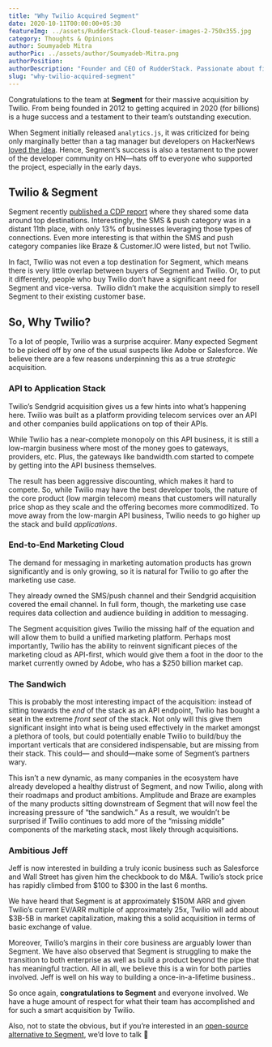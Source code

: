 ```yaml
---
title: "Why Twilio Acquired Segment"
date: 2020-10-11T00:00:00+05:30
featureImg: ../assets/RudderStack-Cloud-teaser-images-2-750x355.jpg
category: Thoughts & Opinions
author: Soumyadeb Mitra
authorPic: ../assets/author/Soumyadeb-Mitra.png
authorPosition: 
authorDescription: "Founder and CEO of RudderStack. Passionate about finding engineering solutions to real-world problems."
slug: "why-twilio-acquired-segment"
---
```

Congratulations to the team at **Segment** for their massive acquisition by Twilio. From being founded in 2012 to getting acquired in 2020 (for billions) is a huge success and a testament to their team’s outstanding execution.

When Segment initially released `analytics.js`, it was criticized for being only marginally better than a tag manager but developers on HackerNews [loved the idea](https://news.ycombinator.com/item?id=4912076). Hence, Segment’s success is also a testament to the power of the developer community on HN—hats off to everyone who supported the project, especially in the early days.

Twilio & Segment
----------------

Segment recently [published a CDP report](https://segment.com/blog/customer-data-platform/) where they shared some data around top destinations. Interestingly, the SMS & push category was in a distant 11th place, with only 13% of businesses leveraging those types of connections. Even more interesting is that within the SMS and push category companies like Braze & Customer.IO were listed, but not Twilio.

In fact, Twilio was not even a top destination for Segment, which means there is very little overlap between buyers of Segment and Twilio. Or, to put it differently, people who buy Twilio don’t have a significant need for Segment and vice-versa.  Twilio didn’t make the acquisition simply to resell Segment to their existing customer base. 

So, Why Twilio?
---------------

To a lot of people, Twilio was a surprise acquirer. Many expected Segment to be picked off by one of the usual suspects like Adobe or Salesforce. We believe there are a few reasons underpinning this as a true _strategic_ acquisition.

### **API to Application Stack**

Twilio’s Sendgrid acquisition gives us a few hints into what’s happening here. Twilio was built as a platform providing telecom services over an API and other companies build applications on top of their APIs.

While Twilio has a near-complete monopoly on this API business, it is still a low-margin business where most of the money goes to gateways, providers, etc. Plus, the gateways like bandwidth.com started to compete by getting into the API business themselves.

The result has been aggressive discounting, which makes it hard to compete. So, while Twilio may have the best developer tools, the nature of the core product (low margin telecom) means that customers will naturally price shop as they scale and the offering becomes more commoditized. To move away from the low-margin API business, Twilio needs to go higher up the stack and build _applications_.

### **End-to-End Marketing Cloud**

The demand for messaging in marketing automation products has grown significantly and is only growing, so it is natural for Twilio to go after the marketing use case.

They already owned the SMS/push channel and their Sendgrid acquisition covered the email channel. In full form, though, the marketing use case requires data collection and audience building in addition to messaging.

The Segment acquisition gives Twilio the missing half of the equation and will allow them to build a unified marketing platform. Perhaps most importantly, Twilio has the ability to reinvent significant pieces of the marketing cloud as API-first, which would give them a foot in the door to the market currently owned by Adobe, who has a $250 billion market cap.

### **The Sandwich**

This is probably the most interesting impact of the acquisition: instead of sitting towards the _end_ of the stack as an API endpoint, Twilio has bought a seat in the extreme _front seat_ of the stack. Not only will this give them significant insight into what is being used effectively in the market amongst a plethora of tools, but could potentially enable Twilio to build/buy the important verticals that are considered indispensable, but are missing from their stack. This could— and should—make some of Segment’s partners wary.

This isn’t a new dynamic, as many companies in the ecosystem have already developed a healthy distrust of Segment, and now Twilio, along with their roadmaps and product ambitions. Amplitude and Braze are examples of the many products sitting downstream of Segment that will now feel the increasing pressure of “the sandwich.” As a result, we wouldn’t be surprised if Twilio continues to add more of the “missing middle” components of the marketing stack, most likely through acquisitions.

### **Ambitious Jeff**

Jeff is now interested in building a truly iconic business such as Salesforce and Wall Street has given him the checkbook to do M&A. Twilio’s stock price has rapidly climbed from $100 to $300 in the last 6 months.

We have heard that Segment is at approximately $150M ARR and given Twilio’s current EV/ARR multiple of approximately 25x, Twilio will add about $3B-5B in market capitalization, making this a solid acquisition in terms of basic exchange of value.

Moreover, Twilio’s margins in their core business are arguably lower than Segment. We have also observed that Segment is struggling to make the transition to both enterprise as well as build a product beyond the pipe that has meaningful traction. All in all, we believe this is a win for both parties involved. Jeff is well on his way to building a once-in-a-lifetime business..

So once again, **congratulations to Segment** and everyone involved. We have a huge amount of respect for what their team has accomplished and for such a smart acquisition by Twilio.

Also, not to state the obvious, but if you’re interested in an [open-source alternative to Segment](http://www.rudderstack.com), we’d love to talk 🙂